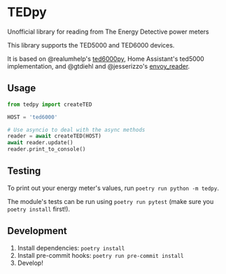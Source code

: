 # TEDpy

Unofficial library for reading from The Energy Detective power meters

This library supports the TED5000 and TED6000 devices.

It is based on @realumhelp's [ted6000py](https://github.com/realumhelp/ted6000py), Home Assistant's ted5000 implementation, and @gtdiehl and @jesserizzo's [envoy_reader](https://github.com/gtdiehl/envoy_reader/).

## Usage

```python
from tedpy import createTED

HOST = 'ted6000'

# Use asyncio to deal with the async methods
reader = await createTED(HOST)
await reader.update()
reader.print_to_console()
```

## Testing

To print out your energy meter's values, run `poetry run python -m tedpy`.

The module's tests can be run using `poetry run pytest` (make sure you `poetry install` first!).

## Development

1. Install dependencies: `poetry install`
2. Install pre-commit hooks: `poetry run pre-commit install`
3. Develop!
